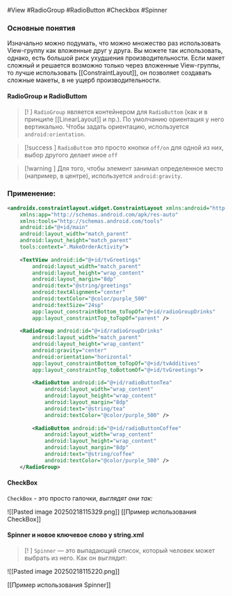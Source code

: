 #View #RadioGroup #RadioButton #Checkbox #Spinner
### Основные понятия

Изначально можно подумать, что можно множество раз использовать View-группу как вложенные друг у друга. Вы можете так использовать, однако, есть большой риск ухудшения производительности. Если макет сложный и решается возможно только через вложенные View-группы, то лучше использовать [[ConstraintLayout]], он позволяет создавать сложные макеты, в не ущерб производительности.

#### RadioGroup и RadioButtom

>[! ] `RadioGroup` является контейнером для `RadioButtom` (как и в принципе [[LinearLayout]] и пр.). По умолчанию ориентация у него вертикально. Чтобы задать ориентацию, используется `android:orientation`. 

>[!success ] `RadioButtom` это просто кнопки `off/on` для одной из них, выбор другого делает иное `off`

 >[!warning ] Для того, чтобы элемент занимал определенное место (например, в центре), используется `android:gravity`.
### Применение:

```xml
<androidx.constraintlayout.widget.ConstraintLayout xmlns:android="http://schemas.android.com/apk/res/android"  
    xmlns:app="http://schemas.android.com/apk/res-auto"  
    xmlns:tools="http://schemas.android.com/tools"  
    android:id="@+id/main"  
    android:layout_width="match_parent"  
    android:layout_height="match_parent"  
    tools:context=".MakeOrderActivity">  
  
    <TextView android:id="@+id/tvGreetings"  
        android:layout_width="match_parent"  
        android:layout_height="wrap_content"  
        android:layout_margin="8dp"  
        android:text="@string/greetings"  
        android:textAlignment="center"  
        android:textColor="@color/purple_500"  
        android:textSize="24sp"  
        app:layout_constraintBottom_toTopOf="@+id/radioGroupDrinks"  
        app:layout_constraintTop_toTopOf="parent" />  
  
    <RadioGroup android:id="@+id/radioGroupDrinks"  
        android:layout_width="match_parent"  
        android:layout_height="wrap_content"  
        android:gravity="center"  
        android:orientation="horizontal"  
        app:layout_constraintBottom_toTopOf="@+id/tvAdditives"  
        app:layout_constraintTop_toBottomOf="@+id/tvGreetings">  
  
        <RadioButton android:id="@+id/radioButtonTea"  
            android:layout_width="wrap_content"  
            android:layout_height="wrap_content"  
            android:layout_margin="8dp"  
            android:text="@string/tea"  
            android:textColor="@color/purple_500" />  
  
        <RadioButton android:id="@+id/radioButtonCoffee"  
            android:layout_width="wrap_content"  
            android:layout_height="wrap_content"  
            android:layout_margin="8dp"  
            android:text="@string/coffee"  
            android:textColor="@color/purple_500" />  
    </RadioGroup>
```

#### CheckBox

`CheckBox` - это просто галочки, *выглядят они так:*

![[Pasted image 20250218115329.png]]
[[Пример использования CheckBox]]
#### Spinner и новое ключевое слово у string.xml

>[! ] `Spinner` — это выпадающий список, который человек может выбрать из него. Как он выглядит:

![[Pasted image 20250218115220.png]]

[[Пример использования Spinner]]

